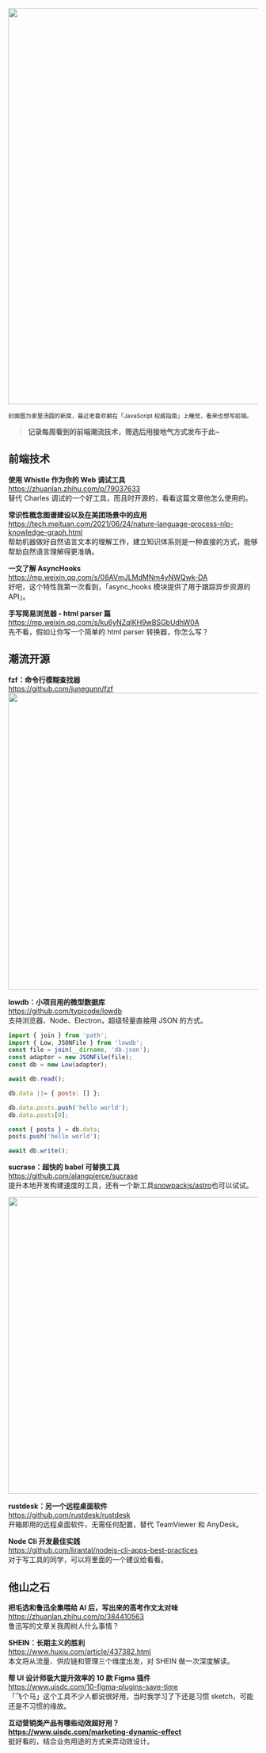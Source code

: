 <img src="https://gw.alipayobjects.com/zos/k/1n/skNlgh.jpg" width="800" />  

<small>封面图为家里汤圆的新窝，最近老喜欢躺在「JavaScript 权威指南」上睡觉，看来也想写前端。</small>  

> **记录每周看到的前端潮流技术，筛选后用接地气方式发布于此~**  

## 前端技术

**使用 Whistle 作为你的 Web 调试工具**  
<https://zhuanlan.zhihu.com/p/79037633>  
替代 Charles 调试的一个好工具，而且时开源的，看看这篇文章他怎么使用的。

**常识性概念图谱建设以及在美团场景中的应用**  
<https://tech.meituan.com/2021/06/24/nature-language-process-nlp-knowledge-graph.html>  
帮助机器做好自然语言文本的理解工作，建立知识体系则是一种直接的方式，能够帮助自然语言理解得更准确。

**一文了解 AsyncHooks**  
<https://mp.weixin.qq.com/s/08AVmJLMdMNm4yNWQwk-DA>  
好吧，这个特性我第一次看到，「async_hooks 模块提供了用于跟踪异步资源的 API」。

**手写简易浏览器 - html parser 篇**  
<https://mp.weixin.qq.com/s/ku6yNZqIKH9wBSGbUdhW0A>  
先不看，假如让你写一个简单的 html parser 转换器，你怎么写？

## 潮流开源

**fzf：命令行模糊查找器**  
<https://github.com/junegunn/fzf>  
<img src="https://cdn.fliggy.com/upic/VO9evM.jpg" width="600" />  

**lowdb：小项目用的微型数据库**  
<https://github.com/typicode/lowdb>  
支持浏览器、Node、Electron，超级轻量直接用 JSON 的方式。

```js
import { join } from 'path';
import { Low, JSONFile } from 'lowdb';
const file = join(__dirname, 'db.json');
const adapter = new JSONFile(file);
const db = new Low(adapter);

await db.read();

db.data ||= { posts: [] };

db.data.posts.push('hello world');
db.data.posts[0];

const { posts } = db.data;
posts.push('hello world');

await db.write();
```

**sucrase：超快的 babel 可替换工具**  
<https://github.com/alangpierce/sucrase>  
提升本地开发构建速度的工具，还有一个新工具[snowpackjs/astro](https://github.com/snowpackjs/astro)也可以试试。

<img src="https://cdn.fliggy.com/upic/wRqFqh.jpg" width="600" />  

**rustdesk：另一个远程桌面软件**  
<https://github.com/rustdesk/rustdesk>  
开箱即用的远程桌面软件，无需任何配置，替代 TeamViewer 和 AnyDesk。

**Node Cli 开发最佳实践**  
<https://github.com/lirantal/nodejs-cli-apps-best-practices>  
对于写工具的同学，可以将里面的一个建议给看看。

## 他山之石

**把毛选和鲁迅全集喂给 AI 后，写出来的高考作文太对味**  
<https://zhuanlan.zhihu.com/p/384410563>  
鲁迅写的文章关我周树人什么事情？

**SHEIN：长期主义的胜利**  
<https://www.huxiu.com/article/437382.html>  
本文将从流量、供应链和管理三个维度出发，对 SHEIN 做一次深度解读。

**帮 UI 设计师极大提升效率的 10 款 Figma 插件**  
<https://www.uisdc.com/10-figma-plugins-save-time>  
「飞个马」这个工具不少人都说很好用，当时我学习了下还是习惯 sketch，可能还是不习惯的缘故。

**互动营销类产品有哪些动效超好用？**  
**https://www.uisdc.com/marketing-dynamic-effect**  
挺好看的，结合业务用途的方式来弄动效设计。
